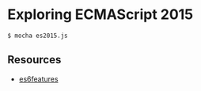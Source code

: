 # Exploring ECMAScript 2015

`$ mocha es2015.js`

## Resources
- [es6features](https://github.com/lukehoban/es6features)
